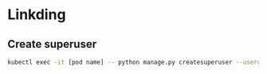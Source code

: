 # Linkding


## Create superuser
```bash
kubectl exec -it [pod name] -- python manage.py createsuperuser --username=[username] --email=[useremail]
```
